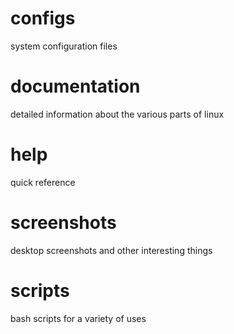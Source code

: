 # configs
system configuration files
    
# documentation
detailed information about the various parts of linux
    
# help
quick reference
    
# screenshots
desktop screenshots and other interesting things
    
# scripts
bash scripts for a variety of uses
